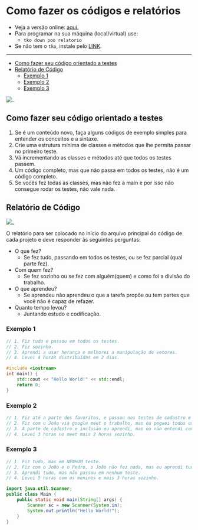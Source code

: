 # Como fazer os códigos e relatórios

- Veja a versão online: [aqui.](https://github.com/qxcodepoo/arcade/blob/master/base/relatorio/Readme.md)
- Para programar na sua máquina (local/virtual) use:
  - `tko down poo relatorio`
- Se não tem o `tko`, instale pelo [LINK](https://github.com/senapk/tko).

---

<!-- toc -->
- [Como fazer seu código orientado a testes](#como-fazer-seu-código-orientado-a-testes)
- [Relatório de Código](#relatório-de-código)
  - [Exemplo 1](#exemplo-1)
  - [Exemplo 2](#exemplo-2)
  - [Exemplo 3](#exemplo-3)
<!-- toc -->

![_](https://raw.githubusercontent.com/qxcodepoo/arcade/master/base/relatorio/cover.jpg)

## Como fazer seu código orientado a testes

1. Se é um conteúdo novo, faça alguns códigos de exemplo simples para entender os conceitos e a sintaxe.
2. Crie uma estrutura mínima de classes e métodos que lhe permita passar no primeiro teste.
3. Vá incrementando as classes e métodos até que todos os testes passem.
4. Um código completo, mas que não passa em todos os testes, não é um código completo.
5. Se vocês fez todas as classes, mas não fez a main e por isso não consegue rodar os testes, não vale nada.

## Relatório de Código

![_](https://raw.githubusercontent.com/qxcodepoo/arcade/master/base/relatorio/relatorio.jpg)

O relatório para ser colocado no início do arquivo principal do código de cada projeto e  deve responder às seguintes perguntas:

- O que fez?
  - Se fez tudo, passando em todos os testes, ou se fez parcial (qual parte fez).
- Com quem fez?
  - Se fez sozinho ou se fez com alguém(quem) e como foi a divisão do trabalho.
- O que aprendeu?
  - Se aprendeu não aprendeu o que a tarefa propõe ou tem partes que você não é capaz de refazer.
- Quanto tempo levou?
  - Juntando estudo e codificação.

### Exemplo 1

```cpp
// 1. Fiz tudo e passou em todos os testes.
// 2. Fiz sozinho.
// 3. Aprendi a usar herança e melhorei a manipulação de vetores.
// 4. Levei 4 horas distribuídas em 2 dias.

#include <iostream>
int main() {
    std::cout << "Hello World!" << std::endl;
    return 0;
}
```

### Exemplo 2

```ts
// 1. Fiz até a parte dos favoritos, e passou nos testes de cadastro e inclusão apenas.
// 2. Fiz com o João via google meet o trabalho, mas eu peguei todos os conceitos.
// 3. A parte de cadastro e inclusão eu aprendi, mas eu não entendi como funcionam os favoritos.
// 4. Levei 3 horas no meet mais 2 horas sozinho.
```

### Exemplo 3

```java
// 1. Fiz tudo, mas em NENHUM teste.
// 2. Fiz com o João e o Pedro, o João não fez nada, mas eu aprendi tudo menos a main.
// 3. Aprendi tudo, mas não passou em nenhum teste.
// 4. Levei 5 horas com os meninos e mais 3 horas sozinho.

import java.util.Scanner;
public class Main {
    public static void main(String[] args) {
        Scanner sc = new Scanner(System.in);
        System.out.println("Hello World!");
    }
}
```
